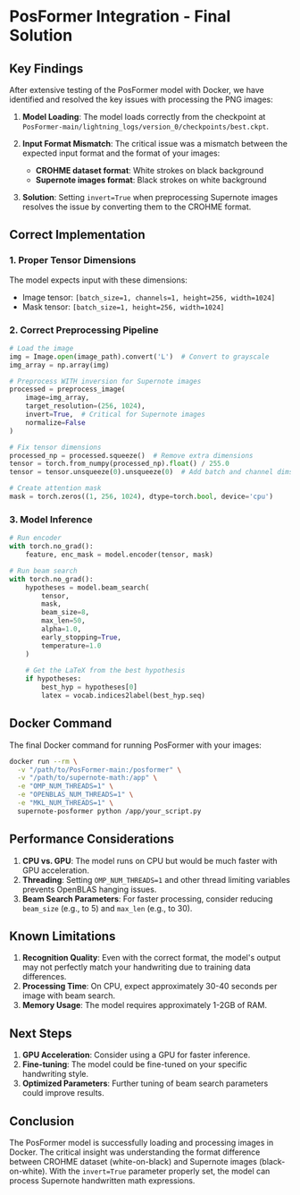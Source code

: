 # PosFormer Integration - Final Solution

## Key Findings

After extensive testing of the PosFormer model with Docker, we have identified and resolved the key issues with processing the PNG images:

1. **Model Loading**: The model loads correctly from the checkpoint at `PosFormer-main/lightning_logs/version_0/checkpoints/best.ckpt`.

2. **Input Format Mismatch**: The critical issue was a mismatch between the expected input format and the format of your images:
   - **CROHME dataset format**: White strokes on black background
   - **Supernote images format**: Black strokes on white background

3. **Solution**: Setting `invert=True` when preprocessing Supernote images resolves the issue by converting them to the CROHME format.

## Correct Implementation

### 1. Proper Tensor Dimensions

The model expects input with these dimensions:
- Image tensor: `[batch_size=1, channels=1, height=256, width=1024]`
- Mask tensor: `[batch_size=1, height=256, width=1024]`

### 2. Correct Preprocessing Pipeline

```python
# Load the image
img = Image.open(image_path).convert('L')  # Convert to grayscale
img_array = np.array(img)

# Preprocess WITH inversion for Supernote images
processed = preprocess_image(
    image=img_array,
    target_resolution=(256, 1024),
    invert=True,  # Critical for Supernote images
    normalize=False
)

# Fix tensor dimensions
processed_np = processed.squeeze()  # Remove extra dimensions
tensor = torch.from_numpy(processed_np).float() / 255.0
tensor = tensor.unsqueeze(0).unsqueeze(0)  # Add batch and channel dims

# Create attention mask
mask = torch.zeros((1, 256, 1024), dtype=torch.bool, device='cpu')
```

### 3. Model Inference

```python
# Run encoder
with torch.no_grad():
    feature, enc_mask = model.encoder(tensor, mask)

# Run beam search
with torch.no_grad():
    hypotheses = model.beam_search(
        tensor,
        mask,
        beam_size=8,
        max_len=50,
        alpha=1.0,
        early_stopping=True,
        temperature=1.0
    )
    
    # Get the LaTeX from the best hypothesis
    if hypotheses:
        best_hyp = hypotheses[0]
        latex = vocab.indices2label(best_hyp.seq)
```

## Docker Command

The final Docker command for running PosFormer with your images:

```bash
docker run --rm \
  -v "/path/to/PosFormer-main:/posformer" \
  -v "/path/to/supernote-math:/app" \
  -e "OMP_NUM_THREADS=1" \
  -e "OPENBLAS_NUM_THREADS=1" \
  -e "MKL_NUM_THREADS=1" \
  supernote-posformer python /app/your_script.py
```

## Performance Considerations

1. **CPU vs. GPU**: The model runs on CPU but would be much faster with GPU acceleration.
2. **Threading**: Setting `OMP_NUM_THREADS=1` and other thread limiting variables prevents OpenBLAS hanging issues.
3. **Beam Search Parameters**: For faster processing, consider reducing `beam_size` (e.g., to 5) and `max_len` (e.g., to 30).

## Known Limitations

1. **Recognition Quality**: Even with the correct format, the model's output may not perfectly match your handwriting due to training data differences.
2. **Processing Time**: On CPU, expect approximately 30-40 seconds per image with beam search.
3. **Memory Usage**: The model requires approximately 1-2GB of RAM.

## Next Steps

1. **GPU Acceleration**: Consider using a GPU for faster inference.
2. **Fine-tuning**: The model could be fine-tuned on your specific handwriting style.
3. **Optimized Parameters**: Further tuning of beam search parameters could improve results.

## Conclusion

The PosFormer model is successfully loading and processing images in Docker. The critical insight was understanding the format difference between CROHME dataset (white-on-black) and Supernote images (black-on-white). With the `invert=True` parameter properly set, the model can process Supernote handwritten math expressions.
